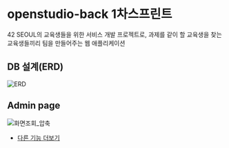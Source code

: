 # openstudio-back 1차스프린트

42 SEOUL의 교육생들을 위한 서비스 개발 프로젝트로, 과제를 같이 할 교육생을 찾는 교육생들끼리 팀을 만들어주는 웹 애플리케이션

## DB 설계(ERD)
![ERD](https://user-images.githubusercontent.com/48249549/116286994-d6912180-a7ca-11eb-84a7-08221321c559.png)

## Admin page

![화면조회_압축](https://user-images.githubusercontent.com/48249549/116287115-fc1e2b00-a7ca-11eb-954d-6329ebceef83.gif)

- [다른 기능 더보기](./docs/)
